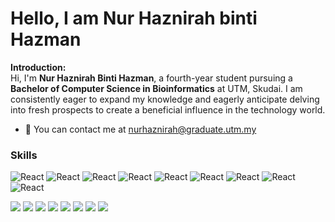 # Hello, I am Nur Haznirah binti Hazman

<b>Introduction:</b>
<br>
Hi, I'm <b>Nur Haznirah Binti Hazman</b>, a fourth-year student pursuing a <b>Bachelor of Computer Science in Bioinformatics</b> at UTM, Skudai. I am consistently eager to expand my knowledge and eagerly anticipate delving into fresh prospects to create a beneficial influence in the technology world.

<ul>
  <li>📧 You can contact me at <u>nurhaznirah@graduate.utm.my</u></li>
</ul>  

<h3>Skills</h3>
<img alt="React" src="https://img.shields.io/badge/Python-3776AB?style=for-the-badge&logo=python&logoColor=white"/>
<img alt="React" src="https://img.shields.io/badge/HTML-239120?style=for-the-badge&logo=html5&logoColor=white"/>
<img alt="React" src="https://img.shields.io/badge/CSS-239120?&style=for-the-badge&logo=css3&logoColor=white"/>
<img alt="React" src="https://img.shields.io/badge/JavaScript-323330?style=for-the-badge&logo=javascript&logoColor=F7DF1E"/>

<img alt="React" src="https://img.shields.io/badge/HTML-239120?style=for-the-badge&logo=html5&logoColor=white"/>
<img alt="React" src="https://img.shields.io/badge/HTML-239120?style=for-the-badge&logo=html5&logoColor=white"/>
<img alt="React" src="https://img.shields.io/badge/HTML-239120?style=for-the-badge&logo=html5&logoColor=white"/>
<img alt="React" src="https://img.shields.io/badge/HTML-239120?style=for-the-badge&logo=html5&logoColor=white"/>
<img alt="React" src="https://img.shields.io/badge/HTML-239120?style=for-the-badge&logo=html5&logoColor=white"/>



![](https://img.shields.io/badge/C%2B%2B-00599C?style=for-the-badge&logo=c%2B%2B&logoColor=white)
![](https://img.shields.io/badge/Java-ED8B00?style=for-the-badge&logo=openjdk&logoColor=white)
![](https://img.shields.io/badge/PHP-777BB4?style=for-the-badge&logo=php&logoColor=white)
![](https://img.shields.io/badge/Bootstrap-563D7C?style=for-the-badge&logo=bootstrap&logoColor=white)
![](https://img.shields.io/badge/jQuery-0769AD?style=for-the-badge&logo=jquery&logoColor=white)
![](https://img.shields.io/badge/Django-092E20?style=for-the-badge&logo=django&logoColor=white)
![](https://img.shields.io/badge/MongoDB-4EA94B?style=for-the-badge&logo=mongodb&logoColor=white)
![](https://img.shields.io/badge/MySQL-00000F?style=for-the-badge&logo=mysql&logoColor=white)
 
